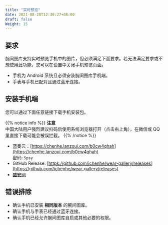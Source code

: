 ```yaml
---
title: "实时预览"
date: 2021-08-28T12:36:27+08:00
draft: false
Weight: 15
---
```


## 要求

腕间图库支持实时预览手机中的图片，但必须满足下面要求。若无法满足要求或不想使用此功能，您可以在设置中关闭手机预览页面。

- 手机为 Android 系统且必须安装腕间图库手机端。
- 手表与手机已配对且通过蓝牙连接。

## 安装手机端

您可以通过下面任意链接下载手机安装包。

{{% notice info %}}
**注意**  
中国大陆用户强烈建议扫码后使用系统浏览器打开（点击右上角），在微信或 QQ 里直接下载可能会被误拦截。
{{% /notice %}}

- 蓝奏云：[https://chenhe.lanzoui.com/b0cw4qhah](https://chenhe.lanzoui.com/b0cw4qhah)  
密码: `5psy`
- GitHub Release: [https://github.com/ichenhe/wear-gallery/releases](https://github.com/ichenhe/wear-gallery/releases)
- [酷安网](https://www.coolapk.com/apk/171970)

## 错误排除

- 确认手机已安装 **相同版本** 的腕间图库。
- 确认手机与手表已经通过蓝牙连接。
- 确认手机已经允许腕间图库自启或其他必要的权限。

